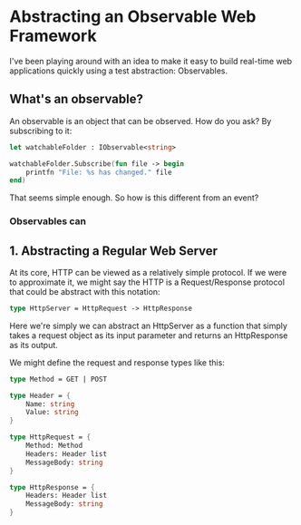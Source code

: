 # Abstracting an Observable Web Framework

I've been playing around with an idea to make it easy to build real-time web applications quickly using a test abstraction:  Observables.

## What's an observable?

An observable is an object that can be observed.  How do you ask?  By subscribing to it:

```fsharp
let watchableFolder : IObservable<string>

watchableFolder.Subscribe(fun file -> begin
    printfn "File: %s has changed." file
end)
```

That seems simple enough.  So how is this different from an event?

### Observables can

## 1. Abstracting a Regular Web Server

At its core, HTTP can be viewed as a relatively simple protocol.  If we were to approximate it, we might say the HTTP is a Request/Response protocol that could be abstract with this notation:

```fsharp
type HttpServer = HttpRequest -> HttpResponse
```

Here we're simply we can abstract an HttpServer as a function that simply takes a request object as its input parameter and returns an HttpResponse as its output.

We might define the request and response types like this:

```fsharp
type Method = GET | POST

type Header = {
    Name: string
    Value: string
}

type HttpRequest = {
    Method: Method
    Headers: Header list
    MessageBody: string
}

type HttpResponse = {
    Headers: Header list
    MessageBody: string
}
```

